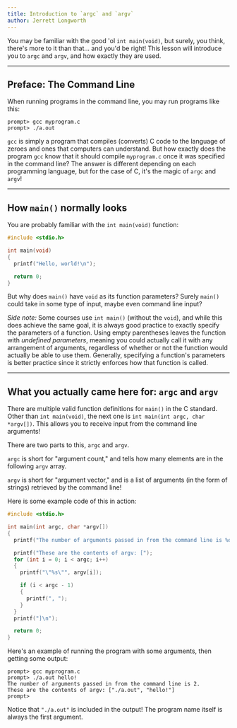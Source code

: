 ```yaml
---
title: Introduction to `argc` and `argv`
author: Jerrett Longworth
---
```


You may be familiar with the good 'ol `int main(void)`, but surely, you think, there's more to it than that... and you'd be right! This lesson will introduce you to `argc` and `argv`, and how exactly they are used.

---

## Preface: The Command Line

When running programs in the command line, you may run programs like this:

```
prompt> gcc myprogram.c
prompt> ./a.out
```

`gcc` is simply a program that compiles (converts) C code to the language of zeroes and ones that computers can understand. But how exactly does the program `gcc` know that it should compile `myprogram.c` once it was specified in the command line? The answer is different depending on each programming language, but for the case of C, it's the magic of `argc` and `argv`!

---

## How `main()` normally looks

You are probably familiar with the `int main(void)` function:

``` c
#include <stdio.h>

int main(void)
{
  printf("Hello, world!\n");

  return 0;
}
```

But why does `main()` have `void` as its function parameters? Surely `main()` could take in some type of input, maybe even command line input?

*Side note:* Some courses use `int main()` (without the `void`), and while this does achieve the same goal, it is always good practice to exactly specify the parameters of a function. Using empty parentheses leaves the function with *undefined parameters*, meaning you could actually call it with any arrangement of arguments, regardless of whether or not the function would actually be able to use them. Generally, specifying a function's parameters is better practice since it strictly enforces how that function is called.

---

## What you actually came here for: `argc` and `argv`

There are multiple valid function definitions for `main()` in the C standard. Other than `int main(void)`, the next one is `int main(int argc, char *argv[])`. This allows you to receive input from the command line arguments!

There are two parts to this, `argc` and `argv`.

`argc` is short for "argument count," and tells how many elements are in the following `argv` array.

`argv` is short for "argument vector," and is a list of arguments (in the form of strings) retrieved by the command line!

Here is some example code of this in action:

``` c
#include <stdio.h>

int main(int argc, char *argv[])
{
  printf("The number of arguments passed in from the command line is %d.\n", argc);

  printf("These are the contents of argv: [");
  for (int i = 0; i < argc; i++)
  {
    printf("\"%s\"", argv[i]);

    if (i < argc - 1)
    {
      printf(", ");
    }
  }
  printf("]\n");

  return 0;
}
```

Here's an example of running the program with some arguments, then getting some output:

```
prompt> gcc myprogram.c
prompt> ./a.out hello!
The number of arguments passed in from the command line is 2.
These are the contents of argv: ["./a.out", "hello!"]
prompt>
```

Notice that `"./a.out"` is included in the output! The program name itself is always the first argument.